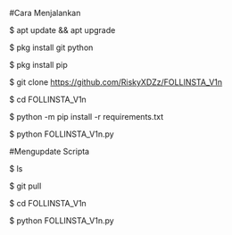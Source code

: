 #Cara Menjalankan




$ apt update && apt upgrade 

$ pkg install git python

$ pkg install pip

$ git clone https://github.com/RiskyXDZz/FOLLINSTA_V1n

$ cd FOLLINSTA_V1n

$ python -m pip install -r requirements.txt

$ python FOLLINSTA_V1n.py




#Mengupdate Scripta



$ ls

$ git pull

$ cd FOLLINSTA_V1n

$ python FOLLINSTA_V1n.py

